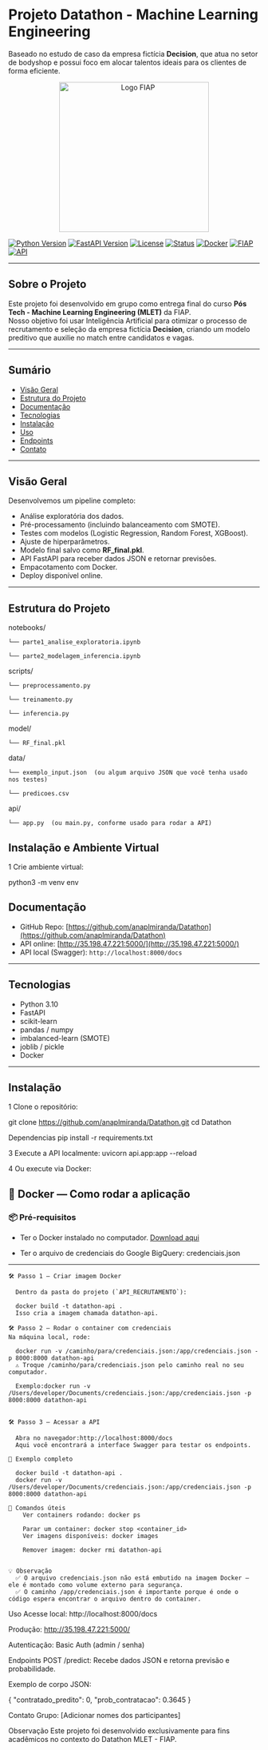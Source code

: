 #  Projeto Datathon - Machine Learning Engineering

Baseado no estudo de caso da empresa fictícia **Decision**, que atua no setor de bodyshop e possui foco em alocar talentos ideais para os clientes de forma eficiente.

<div align="center">
  <p float="left" align="middle">
    <img src="https://www.fiap.com.br/wp-content/themes/fiap2016/images/sharing/fiap.png" alt="Logo FIAP" width="300"/>
  </p>
</div>

[![Python Version](https://img.shields.io/badge/python-3.10-blue.svg)](https://python.org)
[![FastAPI Version](https://img.shields.io/badge/fastapi-0.110.0-green.svg)](https://fastapi.tiangolo.com/)
[![License](https://img.shields.io/badge/license-MIT-blue.svg)](LICENSE)
[![Status](https://img.shields.io/badge/status-final-orange)](/)
[![Docker](https://img.shields.io/badge/docker-ready-blue)](https://www.docker.com/)
[![FIAP](https://img.shields.io/badge/FIAP-project-red.svg)](https://www.fiap.com.br)
[![API](https://img.shields.io/badge/API-REST-yellow.svg)](/)

---

##  Sobre o Projeto

Este projeto foi desenvolvido em grupo como entrega final do curso **Pós Tech - Machine Learning Engineering (MLET)** da FIAP.  
Nosso objetivo foi usar Inteligência Artificial para otimizar o processo de recrutamento e seleção da empresa fictícia **Decision**, criando um modelo preditivo que auxilie no match entre candidatos e vagas.

---

##  Sumário

- [Visão Geral](#-visão-geral)
- [Estrutura do Projeto](#-estrutura-do-projeto)
- [Documentação](#-documentação)
- [Tecnologias](#-tecnologias)
- [Instalação](#-instalação)
- [Uso](#-uso)
- [Endpoints](#-endpoints)
- [Contato](#-contato)

---

##  Visão Geral

Desenvolvemos um pipeline completo:
- Análise exploratória dos dados.
- Pré-processamento (incluindo balanceamento com SMOTE).
- Testes com modelos (Logistic Regression, Random Forest, XGBoost).
- Ajuste de hiperparâmetros.
- Modelo final salvo como **RF_final.pkl**.
- API FastAPI para receber dados JSON e retornar previsões.
- Empacotamento com Docker.
- Deploy disponível online.

---


##  Estrutura do Projeto
notebooks/

    └── parte1_analise_exploratoria.ipynb
  
    └── parte2_modelagem_inferencia.ipynb

scripts/

    └── preprocessamento.py
    
    └── treinamento.py
  
    └── inferencia.py

model/

    └── RF_final.pkl

data/

    └── exemplo_input.json  (ou algum arquivo JSON que você tenha usado nos testes)
  
    └── predicoes.csv

api/

    └── app.py  (ou main.py, conforme usado para rodar a API)




##  Instalação e Ambiente Virtual

1️ Crie ambiente virtual:

  python3 -m venv env


##  Documentação

-  GitHub Repo: [https://github.com/anaplmiranda/Datathon](https://github.com/anaplmiranda/Datathon)  
-  API online: [http://35.198.47.221:5000/](http://35.198.47.221:5000/)  
- API local (Swagger): `http://localhost:8000/docs`
---

##  Tecnologias

- Python 3.10
- FastAPI
- scikit-learn
- pandas / numpy
- imbalanced-learn (SMOTE)
- joblib / pickle
- Docker

---

##  Instalação

1️ Clone o repositório:

  git clone https://github.com/anaplmiranda/Datathon.git
  cd Datathon

Dependencias
  pip install -r requirements.txt

3️ Execute a API localmente:
  uvicorn api.app:app --reload

4️ Ou execute via Docker:

  ## 🐳 Docker — Como rodar a aplicação
  
  ### 📦 Pré-requisitos
  
  - Ter o Docker instalado no computador.
    [Download aqui](https://www.docker.com/products/docker-desktop)
  
  - Ter o arquivo de credenciais do Google BigQuery:
  credenciais.json



---

    🛠️ Passo 1 — Criar imagem Docker
    
      Dentro da pasta do projeto (`API_RECRUTAMENTO`):
      
      docker build -t datathon-api .
      Isso cria a imagem chamada datathon-api.
      
    🛠️ Passo 2 — Rodar o container com credenciais
    Na máquina local, rode:
    
      docker run -v /caminho/para/credenciais.json:/app/credenciais.json -p 8000:8000 datathon-api
      ⚠️ Troque /caminho/para/credenciais.json pelo caminho real no seu computador.
    
      Exemplo:docker run -v /Users/developer/Documents/credenciais.json:/app/credenciais.json -p 8000:8000 datathon-api
    
    
    🛠️ Passo 3 — Acessar a API
    
      Abra no navegador:http://localhost:8000/docs
      Aqui você encontrará a interface Swagger para testar os endpoints.
    
    📄 Exemplo completo
    
      docker build -t datathon-api .
      docker run -v /Users/developer/Documents/credenciais.json:/app/credenciais.json -p 8000:8000 datathon-api
      
    🧹 Comandos úteis
        Ver containers rodando: docker ps
      
        Parar um container: docker stop <container_id>
        Ver imagens disponíveis: docker images
        
        Remover imagem: docker rmi datathon-api

  
    💡 Observação
      ✅ O arquivo credenciais.json não está embutido na imagem Docker — ele é montado como volume externo para segurança.
      ✅ O caminho /app/credenciais.json é importante porque é onde o código espera encontrar o arquivo dentro do container.


 Uso
Acesse local: http://localhost:8000/docs

Produção: http://35.198.47.221:5000/

Autenticação:
Basic Auth (admin / senha)


 Endpoints
POST /predict: Recebe dados JSON e retorna previsão e probabilidade.

Exemplo de corpo JSON:

{
  "contratado_predito": 0,
  "prob_contratacao": 0.3645
}


 Contato
Grupo: [Adicionar nomes dos participantes]

 Observação
Este projeto foi desenvolvido exclusivamente para fins acadêmicos no contexto do Datathon MLET - FIAP.


